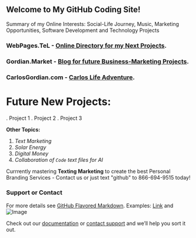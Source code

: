 ## Welcome to My GitHub Coding Site!

Summary of my Online Interests: Social-Life Journey, Music, Marketing Opportunities, Software Development and Technology Projects

### WebPages.TeL - [Online Directory for my Next Projects](http://WebPages.TeL).
### Gordian.Market - [Blog for future Business-Marketing Projects](http://Gordian.Market).
### CarlosGordian.com - [Carlos Life Adventure](https://www.CarlosGordian.com).


# Future New Projects:
. Project 1
. Project 2
. Project 3



**Other Topics:**
  1. _Text Marketing_
  2. _Solar Energy_
  3. _Digital Money_
  4. _Collaboration of `Code` text files for AI_



Currrently mastering **Texting Marketing** to create the best Personal Branding Services - Contact us or just text "github" to 866-694-9515 today!




### Support or Contact

For more details see [GitHub Flavored Markdown](https://guides.github.com/features/mastering-markdown/).
Examples: [Link](url) and ![Image](src)


Check out our [documentation](https://docs.github.com/categories/github-pages-basics/) or [contact support](https://github.com/contact) and we’ll help you sort it out.
